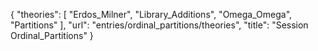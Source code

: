 {
    "theories": [
        "Erdos_Milner",
        "Library_Additions",
        "Omega_Omega",
        "Partitions"
    ],
    "url": "entries/ordinal_partitions/theories",
    "title": "Session Ordinal_Partitions"
}